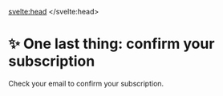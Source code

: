 <svelte:head>
	<title>Confirm your newsletter subscription | The Mima Mercury</title>
    <meta name="description" content="Confirm your subscription">
</svelte:head>

# ✨ One last thing: confirm your subscription

Check your email to confirm your subscription.
